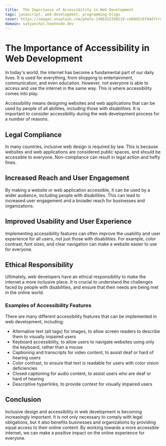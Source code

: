 ```yaml
---
title:  The Importance of Accessibility in Web Development
tags: javascript, web-development, programming-blogs
cover: https://images.unsplash.com/photo-1486312338219-ce68d2c6f44d?crop=entropy&cs=tinysrgb&fit=max&fm=jpg&ixid=MnwzNDExMjB8MHwxfHNlYXJjaHwxOHx8amF2YXxlbnwwfHx8fDE2Nzg5MDE5MzA&ixlib=rb-4.0.3&q=80&w=1080
domain: satyanchal.hashnode.dev
--- 
```

# The Importance of Accessibility in Web Development

In today's world, the internet has become a fundamental part of our daily lives. It is used for everything, from shopping to entertainment, communication, and even education. However, not everyone is able to access and use the internet in the same way. This is where accessibility comes into play.

Accessibility means designing websites and web applications that can be used by people of all abilities, including those with disabilities. It is important to consider accessibility during the web development process for a number of reasons.

## Legal Compliance

In many countries, inclusive web design is required by law. This is because websites and web applications are considered public spaces, and should be accessible to everyone. Non-compliance can result in legal action and hefty fines.

## Increased Reach and User Engagement

By making a website or web application accessible, it can be used by a wider audience, including people with disabilities. This can lead to increased user engagement and a broader reach for businesses and organizations.

## Improved Usability and User Experience

Implementing accessibility features can often improve the usability and user experience for all users, not just those with disabilities. For example, color contrast, font sizes, and clear navigation can make a website easier to use for everyone.

## Ethical Responsibility

Ultimately, web developers have an ethical responsibility to make the internet a more inclusive place. It is crucial to understand the challenges faced by people with disabilities, and ensure that their needs are being met in the online world.

### Examples of Accessibility Features

There are many different accessibility features that can be implemented in web development, including:

- Alternative text (alt tags) for images, to allow screen readers to describe them to visually impaired users
- Keyboard accessibility, to allow users to navigate websites using only the keyboard, rather than a mouse
- Captioning and transcripts for video content, to assist deaf or hard of hearing users
- Color contrast, to ensure that text is readable for users with color vision deficiencies
- Closed captioning for audio content, to assist users who are deaf or hard of hearing
- Descriptive hyperlinks, to provide context for visually impaired users

## Conclusion

Inclusive design and accessibility in web development is becoming increasingly important. It is not only necessary to comply with legal obligations, but it also benefits businesses and organizations by providing equal access to their online content. By working towards a more accessible internet, we can make a positive impact on the online experience for everyone.
